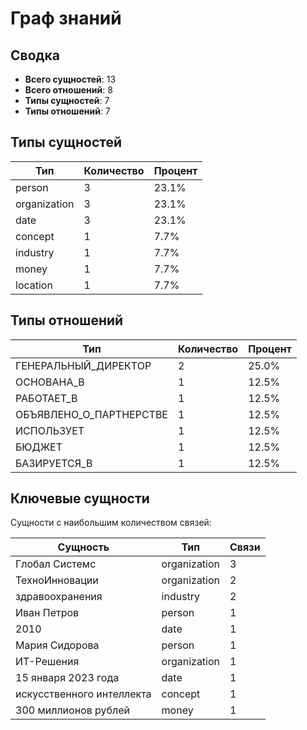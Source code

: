 # Граф знаний

## Сводка

- **Всего сущностей**: 13
- **Всего отношений**: 8
- **Типы сущностей**: 7
- **Типы отношений**: 7

## Типы сущностей

| Тип | Количество | Процент |
|------|-------|------------|
| person | 3 | 23.1% |
| organization | 3 | 23.1% |
| date | 3 | 23.1% |
| concept | 1 | 7.7% |
| industry | 1 | 7.7% |
| money | 1 | 7.7% |
| location | 1 | 7.7% |

## Типы отношений

| Тип | Количество | Процент |
|------|-------|------------|
| ГЕНЕРАЛЬНЫЙ_ДИРЕКТОР | 2 | 25.0% |
| ОСНОВАНА_В | 1 | 12.5% |
| РАБОТАЕТ_В | 1 | 12.5% |
| ОБЪЯВЛЕНО_О_ПАРТНЕРСТВЕ | 1 | 12.5% |
| ИСПОЛЬЗУЕТ | 1 | 12.5% |
| БЮДЖЕТ | 1 | 12.5% |
| БАЗИРУЕТСЯ_В | 1 | 12.5% |

## Ключевые сущности

Сущности с наибольшим количеством связей:

| Сущность | Тип | Связи |
|--------|------|-------------|
| Глобал Системс | organization | 3 |
| ТехноИнновации | organization | 2 |
| здравоохранения | industry | 2 |
| Иван Петров | person | 1 |
| 2010 | date | 1 |
| Мария Сидорова | person | 1 |
| ИТ-Решения | organization | 1 |
| 15 января 2023 года | date | 1 |
| искусственного интеллекта | concept | 1 |
| 300 миллионов рублей | money | 1 |

